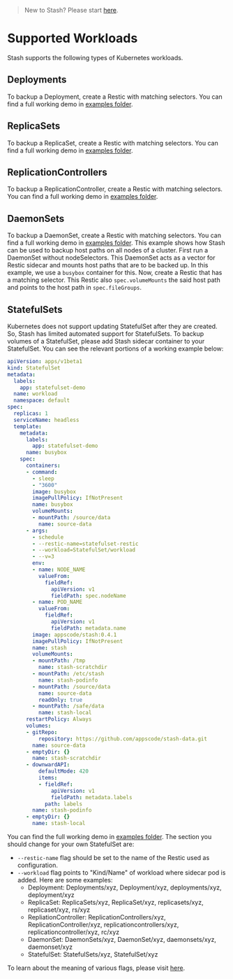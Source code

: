 > New to Stash? Please start [here](/docs/tutorial.md).

# Supported Workloads

Stash supports the following types of Kubernetes workloads.

## Deployments
To backup a Deployment, create a Restic with matching selectors. You can find a full working demo in [examples folder](/docs/examples/workloads/deployment.yaml).

## ReplicaSets
To backup a ReplicaSet, create a Restic with matching selectors. You can find a full working demo in [examples folder](/docs/examples/workloads/replicaset.yaml).

## ReplicationControllers
To backup a ReplicationController, create a Restic with matching selectors. You can find a full working demo in [examples folder](/docs/examples/workloads/rc.yaml).

## DaemonSets
To backup a DaemonSet, create a Restic with matching selectors. You can find a full working demo in [examples folder](/docs/examples/workloads/daemonset.yaml). This example shows how Stash can be used to backup host paths on all nodes of a cluster. First run a DaemonSet without nodeSelectors. This DaemonSet acts as a vector for Restic sidecar and mounts host paths that are to be backed up. In this example, we use a `busybox` container for this. Now, create a Restic that has a matching selector. This Restic also `spec.volumeMounts` the said host path and points to the host path in `spec.fileGroups`.

## StatefulSets
Kubernetes does not support updating StatefulSet after they are created. So, Stash has limited automated support for StatefulSets. To backup volumes of a StatefulSet, please add Stash sidecar container to your StatefulSet. You can see the relevant portions of a working example below: 

```yaml
apiVersion: apps/v1beta1
kind: StatefulSet
metadata:
  labels:
    app: statefulset-demo
  name: workload
  namespace: default
spec:
  replicas: 1
  serviceName: headless
  template:
    metadata:
      labels:
        app: statefulset-demo
      name: busybox
    spec:
      containers:
      - command:
        - sleep
        - "3600"
        image: busybox
        imagePullPolicy: IfNotPresent
        name: busybox
        volumeMounts:
        - mountPath: /source/data
          name: source-data
      - args:
        - schedule
        - --restic-name=statefulset-restic
        - --workload=StatefulSet/workload
        - --v=3
        env:
        - name: NODE_NAME
          valueFrom:
            fieldRef:
              apiVersion: v1
              fieldPath: spec.nodeName
        - name: POD_NAME
          valueFrom:
            fieldRef:
              apiVersion: v1
              fieldPath: metadata.name
        image: appscode/stash:0.4.1
        imagePullPolicy: IfNotPresent
        name: stash
        volumeMounts:
        - mountPath: /tmp
          name: stash-scratchdir
        - mountPath: /etc/stash
          name: stash-podinfo
        - mountPath: /source/data
          name: source-data
          readOnly: true
        - mountPath: /safe/data
          name: stash-local
      restartPolicy: Always
      volumes:
      - gitRepo:
          repository: https://github.com/appscode/stash-data.git
        name: source-data
      - emptyDir: {}
        name: stash-scratchdir
      - downwardAPI:
          defaultMode: 420
          items:
          - fieldRef:
              apiVersion: v1
              fieldPath: metadata.labels
            path: labels
        name: stash-podinfo
      - emptyDir: {}
        name: stash-local
```

You can find the full working demo in [examples folder](/docs/examples/workloads/statefulset.yaml). The section you should change for your own StatefulSet are:
 - `--restic-name` flag should be set to the name of the Restic used as configuration.
 - `--workload` flag points to "Kind/Name" of workload where sidecar pod is added. Here are some examples:
   - Deployment: Deployments/xyz, Deployment/xyz, deployments/xyz, deployment/xyz 
   - ReplicaSet: ReplicaSets/xyz, ReplicaSet/xyz, replicasets/xyz, replicaset/xyz, rs/xyz
   - RepliationController: ReplicationControllers/xyz, ReplicationController/xyz, replicationcontrollers/xyz, replicationcontroller/xyz, rc/xyz
   - DaemonSet: DaemonSets/xyz, DaemonSet/xyz, daemonsets/xyz, daemonset/xyz
   - StatefulSet: StatefulSets/xyz, StatefulSet/xyz

To learn about the meaning of various flags, please visit [here](/docs/reference/stash_schedule.md).
